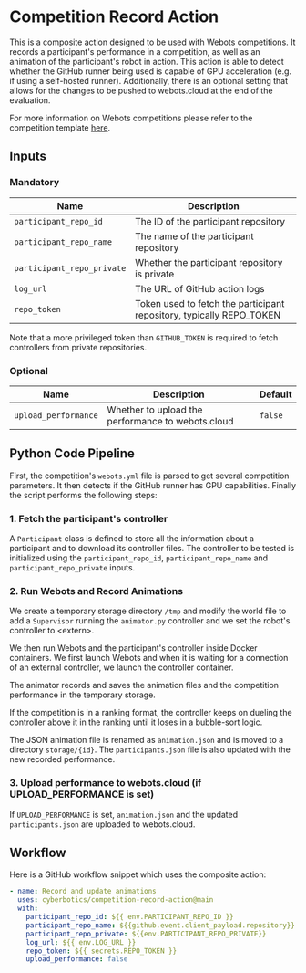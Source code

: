 # Competition Record Action

This is a composite action designed to be used with Webots competitions. It records a participant's performance in a competition, as well as an animation of the participant's robot in action. This action is able to detect whether the GitHub runner being used is capable of GPU acceleration (e.g. if using a self-hosted runner). Additionally, there is an optional setting that allows for the changes to be pushed to webots.cloud at the end of the evaluation.

For more information on Webots competitions please refer to the competition template [here](https://github.com/cyberbotics/competition-template/blob/main/README.md).

## Inputs

### Mandatory

| Name | Description |
| --- | --- |
| `participant_repo_id` | The ID of the participant repository |
| `participant_repo_name` | The name of the participant repository |
| `participant_repo_private` | Whether the participant repository is private |
| `log_url` | The URL of GitHub action logs |
| `repo_token` | Token used to fetch the participant repository, typically REPO_TOKEN |

Note that a more privileged token than `GITHUB_TOKEN` is required to fetch controllers from private repositories.

### Optional

| Name | Description | Default |
| --- | --- | --- |
| `upload_performance` | Whether to upload the performance to webots.cloud | `false` |

## Python Code Pipeline

First, the competition's `webots.yml` file is parsed to get several competition parameters. It then detects if the GitHub runner has GPU capabilities. Finally the script performs the following steps:

### 1. Fetch the participant's controller

A `Participant` class is defined to store all the information about a participant and to download its controller files.
The controller to be tested is initialized using the `participant_repo_id`, `participant_repo_name` and `participant_repo_private` inputs.

### 2. Run Webots and Record Animations

We create a temporary storage directory `/tmp` and modify the world file to add a `Supervisor` running the `animator.py` controller and we set the robot's controller to \<extern\>.

We then run Webots and the participant's controller inside Docker containers. We first launch Webots and when it is waiting for a connection of an external controller, we launch the controller container.

The animator records and saves the animation files and the competition performance in the temporary storage.

If the competition is in a ranking format, the controller keeps on dueling the controller above it in the ranking until it loses in a bubble-sort logic.

The JSON animation file is renamed as `animation.json` and is moved to a directory `storage/{id}`.
The `participants.json` file is also updated with the new recorded performance.

### 3. Upload performance to webots.cloud (if UPLOAD_PERFORMANCE is set)

If `UPLOAD_PERFORMANCE` is set, `animation.json` and the updated `participants.json` are uploaded to webots.cloud.

## Workflow

Here is a GitHub workflow snippet which uses the composite action:

```yaml
- name: Record and update animations
  uses: cyberbotics/competition-record-action@main
  with:
    participant_repo_id: ${{ env.PARTICIPANT_REPO_ID }}
    participant_repo_name: ${{github.event.client_payload.repository}}
    participant_repo_private: ${{env.PARTICIPANT_REPO_PRIVATE}}
    log_url: ${{ env.LOG_URL }}
    repo_token: ${{ secrets.REPO_TOKEN }}
    upload_performance: false
```
